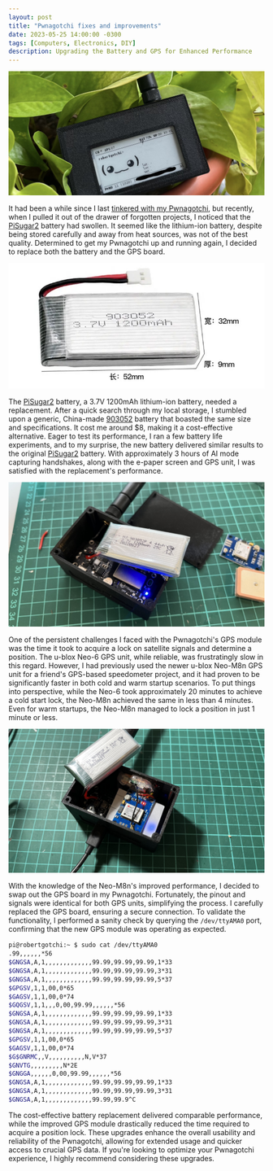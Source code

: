 ```yaml
---
layout: post
title: "Pwnagotchi fixes and improvements"
date: 2023-05-25 14:00:00 -0300
tags: [Computers, Electronics, DIY]
description: Upgrading the Battery and GPS for Enhanced Performance
---
```


![Pwnagotchi](/assets/images/pwnagotchi-fixes-1/pwnagotchi-working.jpg)

It had been a while since I last [tinkered with my Pwnagotchi](https://blog.nico.ninja/linux/raspberry/gamifying-the-pwnagotchi/), but recently, when I pulled it out of the drawer of forgotten projects, I noticed that the [PiSugar2](https://www.pisugar.com/) battery had swollen. It seemed like the lithium-ion battery, despite being stored carefully and away from heat sources, was not of the best quality. Determined to get my Pwnagotchi up and running again, I decided to replace both the battery and the GPS board.

![903052 battery](/assets/images/pwnagotchi-fixes-1/903052-battery.jpg)

The [PiSugar2](https://www.pisugar.com/) battery, a 3.7V 1200mAh lithium-ion battery, needed a replacement. After a quick search through my local storage, I stumbled upon a generic, China-made [903052](https://www.amazon.com/OCTelect-Battery-903052-1800mah-KY601S/dp/B0989Z9VK8) battery that boasted the same size and specifications. It cost me around $8, making it a cost-effective alternative. Eager to test its performance, I ran a few battery life experiments, and to my surprise, the new battery delivered similar results to the original [PiSugar2](https://www.pisugar.com/) battery. With approximately 3 hours of AI mode capturing handshakes, along with the e-paper screen and GPS unit, I was satisfied with the replacement's performance.

![Battery replaced](/assets/images/pwnagotchi-fixes-1/battery-replaced.jpg)

One of the persistent challenges I faced with the Pwnagotchi's GPS module was the time it took to acquire a lock on satellite signals and determine a position. The u-blox Neo-6 GPS unit, while reliable, was frustratingly slow in this regard. However, I had previously used the newer u-blox Neo-M8n GPS unit for a friend's GPS-based speedometer project, and it had proven to be significantly faster in both cold and warm startup scenarios. To put things into perspective, while the Neo-6 took approximately 20 minutes to achieve a cold start lock, the Neo-M8n achieved the same in less than 4 minutes. Even for warm startups, the Neo-M8n managed to lock a position in just 1 minute or less.

![Everything installed](/assets/images/pwnagotchi-fixes-1/gps-installed.jpg)

With the knowledge of the Neo-M8n's improved performance, I decided to swap out the GPS board in my Pwnagotchi. Fortunately, the pinout and signals were identical for both GPS units, simplifying the process. I carefully replaced the GPS board, ensuring a secure connection. To validate the functionality, I performed a sanity check by querying the `/dev/ttyAMA0` port, confirming that the new GPS module was operating as expected.

```bash
pi@robertgotchi:~ $ sudo cat /dev/ttyAMA0
.99,,,,,,*56
$GNGSA,A,1,,,,,,,,,,,,,99.99,99.99,99.99,1*33
$GNGSA,A,1,,,,,,,,,,,,,99.99,99.99,99.99,3*31
$GNGSA,A,1,,,,,,,,,,,,,99.99,99.99,99.99,5*37
$GPGSV,1,1,00,0*65
$GAGSV,1,1,00,0*74
$GQGSV,1,1,,,0,00,99.99,,,,,,*56
$GNGSA,A,1,,,,,,,,,,,,,99.99,99.99,99.99,1*33
$GNGSA,A,1,,,,,,,,,,,,,99.99,99.99,99.99,3*31
$GNGSA,A,1,,,,,,,,,,,,,99.99,99.99,99.99,5*37
$GPGSV,1,1,00,0*65
$GAGSV,1,1,00,0*74
$G$GNRMC,,V,,,,,,,,,,N,V*37
$GNVTG,,,,,,,,,N*2E
$GNGGA,,,,,,0,00,99.99,,,,,,*56
$GNGSA,A,1,,,,,,,,,,,,,99.99,99.99,99.99,1*33
$GNGSA,A,1,,,,,,,,,,,,,99.99,99.99,99.99,3*31
$GNGSA,A,1,,,,,,,,,,,,,99.99,99.9^C
```

The cost-effective battery replacement delivered comparable performance, while the improved GPS module drastically reduced the time required to acquire a position lock. These upgrades enhance the overall usability and reliability of the Pwnagotchi, allowing for extended usage and quicker access to crucial GPS data. If you're looking to optimize your Pwnagotchi experience, I highly recommend considering these upgrades.

